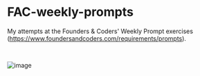 # FAC-weekly-prompts
My attempts at the Founders &amp; Coders' Weekly Prompt exercises (https://www.foundersandcoders.com/requirements/prompts).

<br>

![image](https://user-images.githubusercontent.com/63753021/146099475-2a3ae16e-e3fa-4748-b747-e1f95c40c8d0.png)
